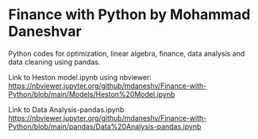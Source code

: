 # Finance with Python by Mohammad Daneshvar

Python codes for optimization, linear algebra, finance, data analysis and data cleaning using pandas.

Link to Heston model.ipynb using nbviewer:
https://nbviewer.jupyter.org/github/mdaneshv/Finance-with-Python/blob/main/Models/Heston%20Model.ipynb

Link to Data Analysis-pandas.ipynb
https://nbviewer.jupyter.org/github/mdaneshv/Finance-with-Python/blob/main/pandas/Data%20Analysis-pandas.ipynb
